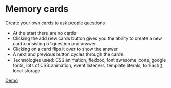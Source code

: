 # Memory cards

Create your own cards to ask people questions

* At the start there are no cards
* Clicking the add new cards button gives you the ability to create a new card consisting of question and answer
* Clicking on a card flips it over to show the answer
* A next and previous button cycles through the cards
* Technologies used: CSS animation, flexbox, font awesome icons, google fonts, lots of CSS animation, event listeners, template literals, forEach(), local storage

[Demo](https://rawcdn.githack.com/mecramer/memory-cards/d0dd43008298cdef7cf0c407833d084daf98158f/index.html)
